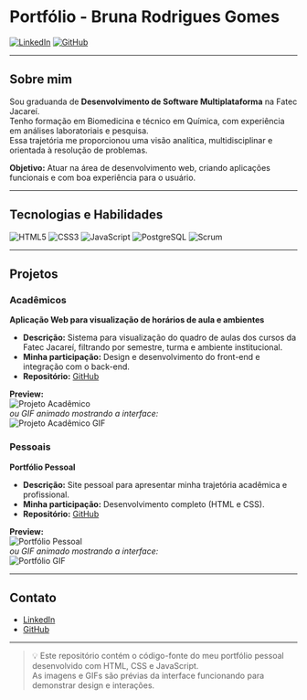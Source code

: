 # Portfólio - Bruna Rodrigues Gomes

[![LinkedIn](https://img.shields.io/badge/LinkedIn-0077B5?style=for-the-badge&logo=linkedin&logoColor=white)](https://www.linkedin.com/in/seulinkedin)
[![GitHub](https://img.shields.io/badge/GitHub-181717?style=for-the-badge&logo=github&logoColor=white)](https://github.com/seuusuario)

---

## Sobre mim
Sou graduanda de **Desenvolvimento de Software Multiplataforma** na Fatec Jacareí.  
Tenho formação em Biomedicina e técnico em Química, com experiência em análises laboratoriais e pesquisa.  
Essa trajetória me proporcionou uma visão analítica, multidisciplinar e orientada à resolução de problemas.  

**Objetivo:** Atuar na área de desenvolvimento web, criando aplicações funcionais e com boa experiência para o usuário.

---

## Tecnologias e Habilidades

![HTML5](https://img.shields.io/badge/HTML5-E34F26?style=for-the-badge&logo=html5&logoColor=white)
![CSS3](https://img.shields.io/badge/CSS3-1572B6?style=for-the-badge&logo=css3&logoColor=white)
![JavaScript](https://img.shields.io/badge/JavaScript-F7DF1E?style=for-the-badge&logo=javascript&logoColor=black)
![PostgreSQL](https://img.shields.io/badge/PostgreSQL-336791?style=for-the-badge&logo=postgresql&logoColor=white)
![Scrum](https://img.shields.io/badge/Scrum-6DB33F?style=for-the-badge&logo=Scrum&logoColor=white)

---

## Projetos

### Acadêmicos
**Aplicação Web para visualização de horários de aula e ambientes**  
- **Descrição:** Sistema para visualização do quadro de aulas dos cursos da Fatec Jacareí, filtrando por semestre, turma e ambiente institucional.  
- **Minha participação:** Design e desenvolvimento do front-end e integração com o back-end.  
- **Repositório:** [GitHub](https://github.com/techcastlefatec/horarios-fatec)

**Preview:**  
![Projeto Acadêmico](img/projeto1-preview.png)  
*ou GIF animado mostrando a interface:*  
![Projeto Acadêmico GIF](img/projeto1-demo.gif)

### Pessoais
**Portfólio Pessoal**  
- **Descrição:** Site pessoal para apresentar minha trajetória acadêmica e profissional.  
- **Minha participação:** Desenvolvimento completo (HTML e CSS).  
- **Repositório:** [GitHub](https://github.com/seuusuario/seuprojeto)

**Preview:**  
![Portfólio Pessoal](img/projeto2-preview.png)  
*ou GIF animado mostrando a interface:*  
![Portfólio GIF](img/projeto2-demo.gif)

---

## Contato
- [LinkedIn](https://www.linkedin.com/in/seulinkedin)  
- [GitHub](https://github.com/seuusuario)  

---

> 💡 Este repositório contém o código-fonte do meu portfólio pessoal desenvolvido com HTML, CSS e JavaScript.  
> As imagens e GIFs são prévias da interface funcionando para demonstrar design e interações.

